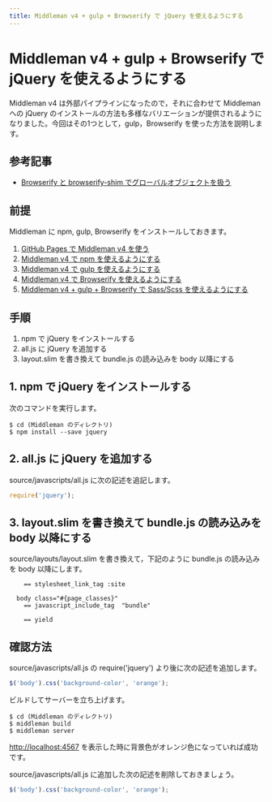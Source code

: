 ```yaml
---
title: Middleman v4 + gulp + Browserify で jQuery を使えるようにする
---
```

# Middleman v4 + gulp + Browserify で jQuery を使えるようにする

Middleman v4 は外部パイプラインになったので，それに合わせて Middleman への jQuery のインストールの方法も多様なバリエーションが提供されるようになりました。今回はその1つとして，gulp，Browserify を使った方法を説明します。

## 参考記事

* [Browserify と browserify-shim でグローバルオブジェクトを扱う](https://whiskers.nukos.kitchen/2016/11/08/browserify-shim.html)

## 前提

Middleman に npm, gulp, Browserify をインストールしておきます。

1. [GitHub Pages で Middleman v4 を使う](https://zacky1972.github.io/tech/2017/11/04/middleman.html)
2. [Middleman v4 で npm を使えるようにする](https://zacky1972.github.io/tech/2017/11/11/01-middleman-npm.html)
3. [Middleman v4 で gulp を使えるようにする](https://zacky1972.github.io/tech/2017/11/11/02-middleman-gulp.html)
4. [Middleman v4 で Browserify を使えるようにする](https://zacky1972.github.io/tech/2017/11/11/03-middleman-browserify.html)
5. [Middleman v4 + gulp + Browserify で Sass/Scss を使えるようにする](zacky1972.github.io/tech/2017/11/11/04-middleman-sass.html)

## 手順

1. npm で jQuery をインストールする
2. all.js に jQuery を追加する
3. layout.slim を書き換えて bundle.js の読み込みを body 以降にする

## 1. npm で jQuery をインストールする

次のコマンドを実行します。

```
$ cd (Middleman のディレクトリ)
$ npm install --save jquery
```

## 2. all.js に jQuery を追加する

source/javascripts/all.js に次の記述を追記します。

```javascript
require('jquery');
```

## 3. layout.slim を書き換えて bundle.js の読み込みを body 以降にする

source/layouts/layout.slim を書き換えて，下記のように bundle.js の読み込みを body 以降にします。

```slim
    == stylesheet_link_tag :site

  body class="#{page_classes}"
    == javascript_include_tag  "bundle"

    == yield
```

## 確認方法

source/javascripts/all.js の require('jquery') より後に次の記述を追加します。

```javascript
$('body').css('background-color', 'orange');
```

ビルドしてサーバーを立ち上げます。

```
$ cd (Middleman のディレクトリ)
$ middleman build
$ middleman server
```

[http://localhost:4567](http://localhost:4567) を表示した時に背景色がオレンジ色になっていれば成功です。

source/javascripts/all.js に追加した次の記述を削除しておきましょう。

```javascript
$('body').css('background-color', 'orange');
```
